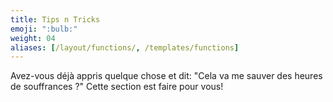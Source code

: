 ```yaml
---
title: Tips n Tricks
emoji: ":bulb:"
weight: 04
aliases: [/layout/functions/, /templates/functions]
---
```


Avez-vous déjà appris quelque chose et dit: "Cela va me sauver des heures de souffrances ?" Cette section est faire pour vous!